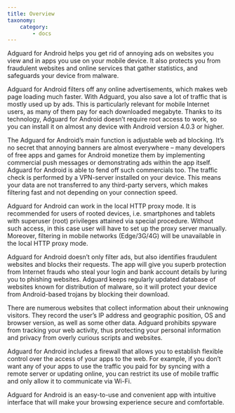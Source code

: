 ```yaml
---
title: Overview
taxonomy:
    category:
        - docs
---
```


Adguard for Android helps you get rid of annoying ads on websites you view and in apps you use on your mobile device. It also protects you from fraudulent websites and online services that gather statistics, and safeguards your device from malware.

Adguard for Android filters off any online advertisements, which makes web page loading much faster. With Adguard, you also save a lot of traffic that is mostly used up by ads. This is particularly relevant for mobile Internet users, as many of them pay for each downloaded megabyte. Thanks to its technology, Adguard for Android doesn’t require root access to work, so you can install it on almost any device with Android version 4.0.3 or higher.

The Adguard for Android’s main function is adjustable web ad blocking. It’s no secret that annoying banners are almost everywhere – many developers of free apps and games for Android monetize them by implementing commercial push messages or demonstrating ads within the app itself. Adguard for Android is able to fend off such commercials too. The traffic check is performed by a VPN-server installed on your device. This means your data are not transferred to any third-party servers, which makes filtering fast and not depending on your connection speed.

Adguard for Android can work in the local HTTP proxy mode. It is recommended for users of rooted devices, i.e. smartphones and tablets with superuser (root) privileges attained via special procedure. Without such access, in this case user will have to set up the proxy server manually. Moreover, filtering in mobile networks (Edge/3G/4G) will be unavailable in the local HTTP proxy mode.

Adguard for Android doesn’t only filter ads, but also identifies fraudulent websites and blocks their requests. The app will give you superb protection from Internet frauds who steal your login and bank account details by luring you to phishing websites. Adguard keeps regularly updated database of websites known for distribution of malware, so it will protect your device from Android-based trojans by blocking their download.

There are numerous websites that collect information about their unknowing visitors. They record the user’s IP address and geographic position, OS and browser version, as well as some other data. Adguard prohibits spyware from tracking your web activity, thus protecting your personal information and privacy from overly curious scripts and websites.

Adguard for Android includes a firewall that allows you to establish flexible control over the access of your apps to the web. For example, if you don’t want any of your apps to use the traffic you paid for by syncing with a remote server or updating online, you can restrict its use of mobile traffic and only allow it to communicate via Wi-Fi.

Adguard for Android is an easy-to-use and convenient app with intuitive interface that will make your browsing experience secure and comfortable.